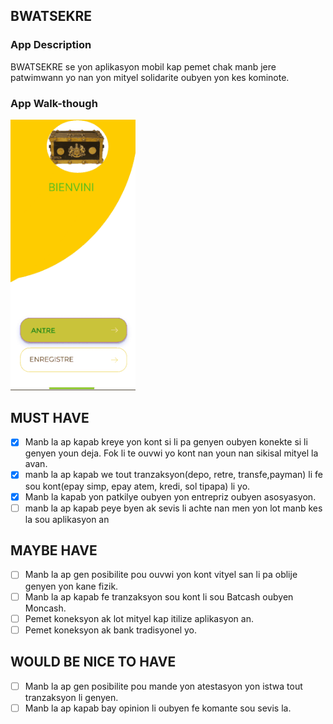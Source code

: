 ## BWATSEKRE

### App Description
BWATSEKRE se yon aplikasyon mobil kap  pemet chak manb jere patwimwann yo nan yon mityel solidarite oubyen yon kes kominote.

### App Walk-though
<img src="Walkthough.gif" width=200><br>



## MUST HAVE
- [x] Manb la ap kapab kreye yon kont si li pa genyen oubyen konekte si li genyen youn deja. Fok li te ouvwi yo kont nan youn nan sikisal mityel la avan.
- [x] manb la ap kapab we tout tranzaksyon(depo, retre, transfe,payman) li fe sou kont(epay simp, epay atem, kredi, sol tipapa) li yo.
- [x] Manb la kapab yon patkilye oubyen yon entrepriz oubyen asosyasyon.
- [ ] manb la ap kapab peye byen ak sevis li achte nan men yon lot manb kes la sou aplikasyon an

## MAYBE HAVE
- [ ] Manb la ap gen posibilite pou ouvwi yon kont vityel san li pa oblije genyen yon kane fizik.
- [ ] Manb la ap kapab fe tranzaksyon sou kont li sou Batcash oubyen Moncash.
- [ ] Pemet koneksyon ak lot mityel kap itilize aplikasyon an.
- [ ] Pemet koneksyon ak bank tradisyonel yo.

## WOULD BE NICE TO HAVE
- [ ] Manb la ap gen posibilite pou mande yon atestasyon yon istwa tout tranzaksyon li genyen.
- [ ] Manb la ap kapab bay opinion li oubyen fe komante sou sevis la.
